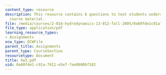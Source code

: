 ```yaml
---
content_type: resource
description: This resource contains 6 questions to test students understanding of
  course material.
file: /media/courses/2-016-hydrodynamics-13-012-fall-2005/0a60fde1c91a7411e5e7fae8600bf182_hw3.pdf
file_type: application/pdf
learning_resource_types:
- Assignments
ocw_type: OCWFile
parent_title: Assignments
parent_type: CourseSection
resourcetype: Document
title: hw3.pdf
uid: 0a60fde1-c91a-7411-e5e7-fae8600bf182
---
```

